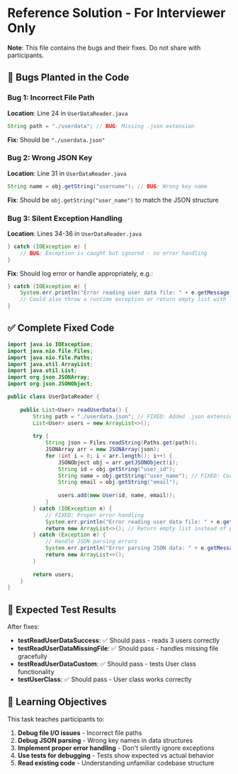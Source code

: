 # Reference Solution - For Interviewer Only

**Note**: This file contains the bugs and their fixes. Do not share with participants.

## 🐛 Bugs Planted in the Code

### Bug 1: Incorrect File Path
**Location**: Line 24 in `UserDataReader.java`
```java
String path = "./userdata"; // BUG: Missing .json extension
```
**Fix**: Should be `"./userdata.json"`

### Bug 2: Wrong JSON Key
**Location**: Line 31 in `UserDataReader.java`
```java
String name = obj.getString("username"); // BUG: Wrong key name
```
**Fix**: Should be `obj.getString("user_name")` to match the JSON structure

### Bug 3: Silent Exception Handling
**Location**: Lines 34-36 in `UserDataReader.java`
```java
} catch (IOException e) {
    // BUG: Exception is caught but ignored - no error handling
}
```
**Fix**: Should log error or handle appropriately, e.g.:
```java
} catch (IOException e) {
    System.err.println("Error reading user data file: " + e.getMessage());
    // Could also throw a runtime exception or return empty list with logging
}
```

## ✅ Complete Fixed Code

```java
import java.io.IOException;
import java.nio.file.Files;
import java.nio.file.Paths;
import java.util.ArrayList;
import java.util.List;
import org.json.JSONArray;
import org.json.JSONObject;

public class UserDataReader {
    
    public List<User> readUserData() {
        String path = "./userdata.json"; // FIXED: Added .json extension
        List<User> users = new ArrayList<>();
        
        try {
            String json = Files.readString(Paths.get(path));
            JSONArray arr = new JSONArray(json);
            for (int i = 0; i < arr.length(); i++) {
                JSONObject obj = arr.getJSONObject(i);
                String id = obj.getString("user_id");
                String name = obj.getString("user_name"); // FIXED: Correct key name
                String email = obj.getString("email");
                
                users.add(new User(id, name, email));
            }
        } catch (IOException e) {
            // FIXED: Proper error handling
            System.err.println("Error reading user data file: " + e.getMessage());
            return new ArrayList<>(); // Return empty list instead of partial data
        } catch (Exception e) {
            // Handle JSON parsing errors
            System.err.println("Error parsing JSON data: " + e.getMessage());
            return new ArrayList<>();
        }
        
        return users;
    }
}
```

## 🧪 Expected Test Results

After fixes:
- **testReadUserDataSuccess**: ✅ Should pass - reads 3 users correctly
- **testReadUserDataMissingFile**: ✅ Should pass - handles missing file gracefully  
- **testReadUserDataCustom**: ✅ Should pass - tests User class functionality
- **testUserClass**: ✅ Should pass - User class works correctly

## 🎯 Learning Objectives

This task teaches participants to:
1. **Debug file I/O issues** - Incorrect file paths
2. **Debug JSON parsing** - Wrong key names in data structures
3. **Implement proper error handling** - Don't silently ignore exceptions
4. **Use tests for debugging** - Tests show expected vs actual behavior
5. **Read existing code** - Understanding unfamiliar codebase structure
